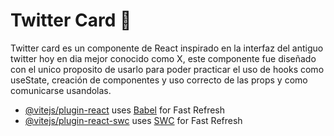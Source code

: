 # Twitter Card 📲

Twitter card es un componente de React inspirado en la interfaz del antiguo twitter hoy en dia mejor conocido como X, este componente fue diseñado con el unico proposito de usarlo para poder practicar el uso de hooks como useState, creación de componentes y uso correcto de las props y como comunicarse usandolas.

- [@vitejs/plugin-react](https://github.com/vitejs/vite-plugin-react/blob/main/packages/plugin-react/README.md) uses [Babel](https://babeljs.io/) for Fast Refresh
- [@vitejs/plugin-react-swc](https://github.com/vitejs/vite-plugin-react-swc) uses [SWC](https://swc.rs/) for Fast Refresh
